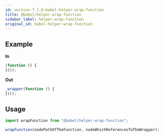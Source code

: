 ```yaml
---
id: version-7.1.0-babel-helper-wrap-function
title: @babel/helper-wrap-function
sidebar_label: helper-wrap-function
original_id: babel-helper-wrap-function
---
```


## Example

**In**

```js
(function () {
}());
```

**Out**

```js
_wrapper(function () {
})();
```

## Usage

```js
import wrapFunction from "@babel/helper-wrap-function";

wrapFunction(nodePathOfTheFunction, nodeWhichReferencesToTheWrapper);
```

